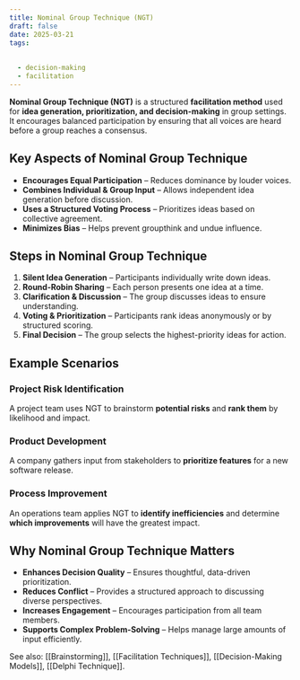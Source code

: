 ```yaml
---
title: Nominal Group Technique (NGT)
draft: false
date: 2025-03-21
tags:
  
  
  - decision-making
  - facilitation
---
```


**Nominal Group Technique (NGT)** is a structured **facilitation method** used for **idea generation, prioritization, and decision-making** in group settings. It encourages balanced participation by ensuring that all voices are heard before a group reaches a consensus.

## Key Aspects of Nominal Group Technique
- **Encourages Equal Participation** – Reduces dominance by louder voices.
- **Combines Individual & Group Input** – Allows independent idea generation before discussion.
- **Uses a Structured Voting Process** – Prioritizes ideas based on collective agreement.
- **Minimizes Bias** – Helps prevent groupthink and undue influence.

## Steps in Nominal Group Technique
1. **Silent Idea Generation** – Participants individually write down ideas.
2. **Round-Robin Sharing** – Each person presents one idea at a time.
3. **Clarification & Discussion** – The group discusses ideas to ensure understanding.
4. **Voting & Prioritization** – Participants rank ideas anonymously or by structured scoring.
5. **Final Decision** – The group selects the highest-priority ideas for action.

## Example Scenarios

### **Project Risk Identification**
A project team uses NGT to brainstorm **potential risks** and **rank them** by likelihood and impact.

### **Product Development**
A company gathers input from stakeholders to **prioritize features** for a new software release.

### **Process Improvement**
An operations team applies NGT to **identify inefficiencies** and determine **which improvements** will have the greatest impact.

## Why Nominal Group Technique Matters
- **Enhances Decision Quality** – Ensures thoughtful, data-driven prioritization.
- **Reduces Conflict** – Provides a structured approach to discussing diverse perspectives.
- **Increases Engagement** – Encourages participation from all team members.
- **Supports Complex Problem-Solving** – Helps manage large amounts of input efficiently.

See also: [[Brainstorming]], [[Facilitation Techniques]], [[Decision-Making Models]], [[Delphi Technique]].
